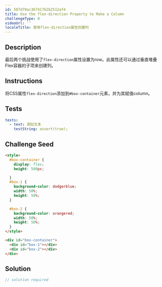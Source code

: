 ```yaml
---
id: 587d78ac367417b2b2512af4
title: Use the flex-direction Property to Make a Column
challengeType: 0
videoUrl: ''
localeTitle: 使用flex-direction属性创建列
---
```


## Description
<section id="description">最后两个挑战使用了<code>flex-direction</code>属性设置为row。此属性还可以通过垂直堆叠Flex容器的子项来创建列。 </section>

## Instructions
<section id="instructions">将CSS属性<code>flex-direction</code>添加到<code>#box-container</code>元素，并为其赋值column。 </section>

## Tests
<section id='tests'>

```yml
tests:
  - text: 測試文本
    testString: assert(true);

```

</section>

## Challenge Seed
<section id='challengeSeed'>

<div id='html-seed'>

```html
<style>
  #box-container {
    display: flex;
    height: 500px;

  }
  #box-1 {
    background-color: dodgerblue;
    width: 50%;
    height: 50%;
  }

  #box-2 {
    background-color: orangered;
    width: 50%;
    height: 50%;
  }
</style>

<div id="box-container">
  <div id="box-1"></div>
  <div id="box-2"></div>
</div>

```

</div>



</section>

## Solution
<section id='solution'>

```js
// solution required
```
</section>
